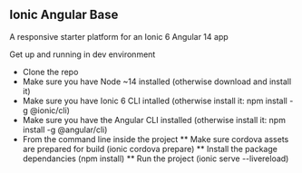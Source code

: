 ## Ionic Angular Base
A responsive starter platform for an Ionic 6 Angular 14 app

Get up and running in dev environment
* Clone the repo
* Make sure you have Node ~14 installed (otherwise download and install it)
* Make sure you have Ionic 6 CLI intalled (otherwise install it: npm install -g @ionic/cli)
* Make sure you have the Angular CLI installed (otherwise install it: npm install -g @angular/cli)
* From the command line inside the project
** Make sure cordova assets are prepared for build (ionic cordova prepare)
** Install the package dependancies (npm install)
** Run the project (ionic serve --livereload)


